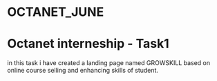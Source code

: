 # OCTANET_JUNE
# Octanet interneship - Task1

in this task i have created a landing page named GROWSKILL
based on online course selling and enhancing skills of student.
